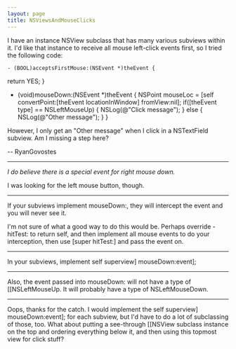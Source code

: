 ```yaml
---
layout: page
title: NSViewsAndMouseClicks
---
```




I have an instance NSView subclass that has many various subviews within it. I'd like that instance to receive all mouse left-click events first, so I tried the following code:

    - (BOOL)acceptsFirstMouse:(NSEvent *)theEvent {
   return YES;
}

- (void)mouseDown:(NSEvent *)theEvent {
   NSPoint mouseLoc = [self convertPoint:[theEvent locationInWindow] fromView:nil];
   if([theEvent type] == NSLeftMouseUp) {
      NSLog(@"Click message");
   } else {
      NSLog(@"Other message");
   }
}

However, I only get an "Other message" when I click in a NSTextField subview. Am I missing a step here?

-- RyanGovostes

----

*I do believe there is a special event for right mouse down.*

I was looking for the left mouse button, though.

----

If your subviews implement mouseDown:, they will intercept the event and you will never see it.

I'm not sure of what a good way to do this would be. Perhaps override -hitTest: to return self, and then implement all mouse events to do your interception, then use     [super hitTest:] and pass the event on.

----

 In your subviews, implement self superview] mouseDown:event];

----

Also, the event passed into     mouseDown: will not have a type of     [[NSLeftMouseUp. It will probably have a type of     NSLeftMouseDown.

----

Oops, thanks for the catch. I would implement the     self superview] mouseDown:event]; for each subview, but I'd have to do a lot of subclassing of those, too. What about putting a see-through [[NSView subclass instance on the top and ordering everything below it, and then using this topmost view for click stuff?

